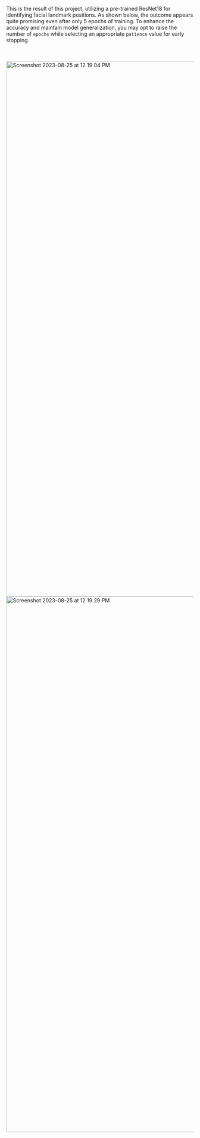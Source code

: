 This is the result of this project, utilizing a pre-trained ResNet18 for identifying facial landmark positions.
As shown below, the outcome appears quite promising even after only 5 epochs of training.
To enhance the accuracy and maintain model generalization, you may opt to raise the number of `epochs` while selecting an appropriate `patience` value for early stopping.<br><br><br>


<img width="1439" alt="Screenshot 2023-08-25 at 12 19 04 PM" src="https://github.com/AbedSoleymani/Computer-Vision/assets/72225265/06d611c5-d430-452d-8ae4-3e983a1a7339">

<img width="1440" alt="Screenshot 2023-08-25 at 12 19 29 PM" src="https://github.com/AbedSoleymani/Computer-Vision/assets/72225265/23fc7020-a95c-40cf-96c9-0e22cfe1f555">
